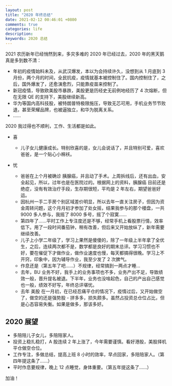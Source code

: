 ```yaml
---
layout: post
title: "2020 年终总结"
date: 2021-02-12 00:46:01 +0800
comments: true
categories: life
description: 
keywords: 2020 总结
---
```


2021 农历新年已经悄然到来，多灾多难的 2020 年已经过去，2020 年的黑天鹅真是多到数不清：
* 年初的疫情始料未及，从武汉爆发，本以为会持续许久，没想到从 1 月底到 3 月份，两个月的时间，全民抗疫，疫情就基本被控制住了。国内控制住了，之后，国外爆发了，还愈演愈烈，只能靠疫苗来控制了。
* 新冠疫情，导致欧美股市暴跌，美股更是历经史无前例地经历了 4 次熔断，但在无限 QE 的支持下，美股继续新高。
* 华为等国内高科技股，被特朗普特极限施压，导致无芯可用，手机业务节节败退，甚至荣耀品牌，也被逼独立，和华为脱离关系。
* ……

2020 我过得也不顺利，工作、生活都是如此。

* 喜
    * 儿子女儿健康成长。特别欣喜的是，女儿会说话了，并且特别可爱，喜欢爸爸，是一个贴心小棉袄。

* 忧
    * 爸爸在上个月被确诊 胰腺癌，并且动了手术。上周拆线后，还有出血，安全起见，所以，过年也是在医院过的。根据网上的资料，胰腺癌 目前还是绝症，没有有效治疗手段，生存期很短，平均是 2 年左右，期望爸爸好运。
    * 因杭州一手二手房个别区域差价明显，所以去年一直关注房子，但因为资金周转问题，这个月月初才参加了处女摇，结果我参与的那个楼盘，一共 9000 多人参与，我摇了 8000 多号，摇了个寂寞……
    * 第四年了……平时工作上专注度还是不够，经常手机上看股票行情，效率低下。用了一段时间番茄钟，稍有改善，但后来又开始放纵了，新年需要继续改善。
    * 儿子上小学二年级了，学习上果然是傻傻的，除了一年级上半年拿了全优生，之后，连续两次都不是，数学都是良好的期末总评。学习习惯也不好，要在催促下才做作业，做作业速度也慢，每天都搞得很晚。学习上不开窍，印象中，因为辅导作业，我至少发了 2 次脾气。
    * 作息还是（第五年了吧……）不规律，经常搞到一两点才睡…
    * 去年，BU 业务不好，我手上的业务事项也不多，业务产出不足，导致绩效一般，晋升提名被退。下半年，业务也没啥起色，自己的产出自己感觉也一般，绩效不好写，年终总评堪忧。
    * 去年 美股 在一月初，在已经忍痛平仓的情况下，疫情过后，又开始做空了，做空的还是强势股 - 拼多多，损失颇多。虽然占投资总仓位占比，但是心态容易失衡。如果是做多，那该多好。

## 2020 展望
* 多陪陪儿子女儿，多陪陪家人。
* 投资上稳扎稳打，A 股连续 2 年上涨了，今年需要谨慎。看好港股，美股择机平仓做空仓位。
* 工作专注，多做总结，提高上班 8 小时的效率，早点回家，多陪陪家人。（第四年提这条了……）
* 平时作息要规律，晚上 12 点睡觉，身体重要。（第五年提这条了……）

加油！